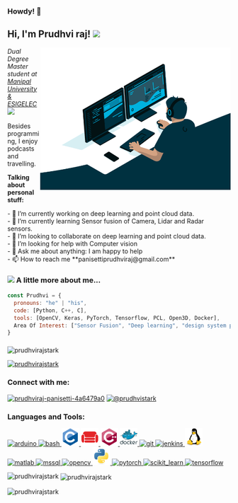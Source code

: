 ### Howdy! 👋


<h2> Hi, I'm Prudhvi raj! <img src="https://media0.giphy.com/media/h8DFOyjseuTiXdnTlI/200w.webp?cid=ecf05e47g1mlr0rt1j8fchf2rdwsb7803mwef3ofyfrsw5d2&rid=200w.webp&ct=sI" width="50"></h2>
<img align='right' src="code.gif" width="430">
<p><em>Dual Degree Master student at <a href="https://manipal.edu/sois.html">Manipal University & </a><a href="https://www.esigelec.fr/fr">ESIGELEC</a><img src="https://media.giphy.com/media/fYSnHlufseco8Fh93Z/giphy.gif" width="30">
</em></p>
<p>Besides programming, I enjoy podcasts and travelling.</p>
<p><b>Talking about personal stuff:</b></p>
<p>
- 🔭 I’m currently working on deep learning and point cloud data. <br/>
- 🌱 I’m currently learning Sensor fusion of Camera, Lidar and Radar sensors.<br/>
- 👯 I’m looking to collaborate on deep learning and point cloud data. <br/>
- 🤔 I’m looking for help with Computer vision <br/>
- 💬 Ask me about anything: I am happy to help<br/>
- 📫 How to reach me **panisettiprudhviraj@gmail.com**<br/>
</p>

### <img src="https://media.giphy.com/media/VgCDAzcKvsR6OM0uWg/giphy.gif" width="50"> A little more about me...  

```javascript
const Prudhvi = {
  pronouns: "he" | "his",
  code: [Python, C++, C],
  tools: [OpenCV, Keras, PyTorch, Tensorflow, PCL, Open3D, Docker],
  Area Of Interest: ["Sensor Fusion", "Deep learning", "design system pattern", "Computer Vision"]
}
```
<h3 align="center"></h3>

<p align="left"> <img src="https://komarev.com/ghpvc/?username=prudhvirajstark&label=Profile%20views&color=0e75b6&style=flat" alt="prudhvirajstark" /> </p>

<p align="left"> <a href="https://github.com/ryo-ma/github-profile-trophy"><img src="https://github-profile-trophy.vercel.app/?username=prudhvirajstark" alt="prudhvirajstark" /></a> </p>



<!-- # Blogs posts -->
<!-- BLOG-POST-LIST:START -->
<!-- BLOG-POST-LIST:END -->

<h3 align="left">Connect with me:</h3>
<p align="left">
<a href="https://linkedin.com/in/prudhviraj-panisetti-4a6479a0" target="blank"><img align="center" src="https://raw.githubusercontent.com/rahuldkjain/github-profile-readme-generator/master/src/images/icons/Social/linked-in-alt.svg" alt="prudhviraj-panisetti-4a6479a0" height="30" width="40" /></a>
<a href="https://medium.com/@prudhvistark" target="blank"><img align="center" src="https://raw.githubusercontent.com/rahuldkjain/github-profile-readme-generator/master/src/images/icons/Social/medium.svg" alt="@prudhvistark" height="30" width="40" /></a>
</p>

<h3 align="left">Languages and Tools:</h3>
<p align="left"> <a href="https://www.arduino.cc/" target="_blank"> <img src="https://cdn.worldvectorlogo.com/logos/arduino-1.svg" alt="arduino" width="40" height="40"/> </a> <a href="https://www.gnu.org/software/bash/" target="_blank"> <img src="https://www.vectorlogo.zone/logos/gnu_bash/gnu_bash-icon.svg" alt="bash" width="40" height="40"/> </a> <a href="https://www.cprogramming.com/" target="_blank"> <img src="https://raw.githubusercontent.com/devicons/devicon/master/icons/c/c-original.svg" alt="c" width="40" height="40"/> </a> <a href="https://couchdb.apache.org/" target="_blank"> <img src="https://raw.githubusercontent.com/devicons/devicon/0d6c64dbbf311879f7d563bfc3ccf559f9ed111c/icons/couchdb/couchdb-original.svg" alt="couchdb" width="40" height="40"/> </a> <a href="https://www.w3schools.com/cpp/" target="_blank"> <img src="https://raw.githubusercontent.com/devicons/devicon/master/icons/cplusplus/cplusplus-original.svg" alt="cplusplus" width="40" height="40"/> </a> <a href="https://www.docker.com/" target="_blank"> <img src="https://raw.githubusercontent.com/devicons/devicon/master/icons/docker/docker-original-wordmark.svg" alt="docker" width="40" height="40"/> </a> <a href="https://git-scm.com/" target="_blank"> <img src="https://www.vectorlogo.zone/logos/git-scm/git-scm-icon.svg" alt="git" width="40" height="40"/> </a> <a href="https://www.jenkins.io" target="_blank"> <img src="https://www.vectorlogo.zone/logos/jenkins/jenkins-icon.svg" alt="jenkins" width="40" height="40"/> </a> <a href="https://www.linux.org/" target="_blank"> <img src="https://raw.githubusercontent.com/devicons/devicon/master/icons/linux/linux-original.svg" alt="linux" width="40" height="40"/> </a> <a href="https://www.mathworks.com/" target="_blank"> <img src="https://upload.wikimedia.org/wikipedia/commons/2/21/Matlab_Logo.png" alt="matlab" width="40" height="40"/> </a> <a href="https://www.microsoft.com/en-us/sql-server" target="_blank"> <img src="https://www.svgrepo.com/show/303229/microsoft-sql-server-logo.svg" alt="mssql" width="40" height="40"/> </a> <a href="https://opencv.org/" target="_blank"> <img src="https://www.vectorlogo.zone/logos/opencv/opencv-icon.svg" alt="opencv" width="40" height="40"/> </a> <a href="https://www.python.org" target="_blank"> <img src="https://raw.githubusercontent.com/devicons/devicon/master/icons/python/python-original.svg" alt="python" width="40" height="40"/> </a> <a href="https://pytorch.org/" target="_blank"> <img src="https://www.vectorlogo.zone/logos/pytorch/pytorch-icon.svg" alt="pytorch" width="40" height="40"/> </a> <a href="https://scikit-learn.org/" target="_blank"> <img src="https://upload.wikimedia.org/wikipedia/commons/0/05/Scikit_learn_logo_small.svg" alt="scikit_learn" width="40" height="40"/> </a> <a href="https://www.tensorflow.org" target="_blank"> <img src="https://www.vectorlogo.zone/logos/tensorflow/tensorflow-icon.svg" alt="tensorflow" width="40" height="40"/> </a> </p>

<p><img align="left" src="https://github-readme-stats.vercel.app/api/top-langs?username=prudhvirajstark&show_icons=true&locale=en&layout=compact" alt="prudhvirajstark" /></p>

<p>&nbsp;<img align="center" src="https://github-readme-stats.vercel.app/api?username=prudhvirajstark&show_icons=true&locale=en" alt="prudhvirajstark" /></p>

<p><img align="center" src="https://github-readme-streak-stats.herokuapp.com/?user=prudhvirajstark&" alt="prudhvirajstark" /></p>


